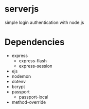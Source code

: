 # serverjs
simple login authentication with node.js

# Dependencies
* express
  * express-flash
  * express-session
* ejs
* nodemon
* dotenv
* bcrypt
* passport
  * passport-local
* method-override

